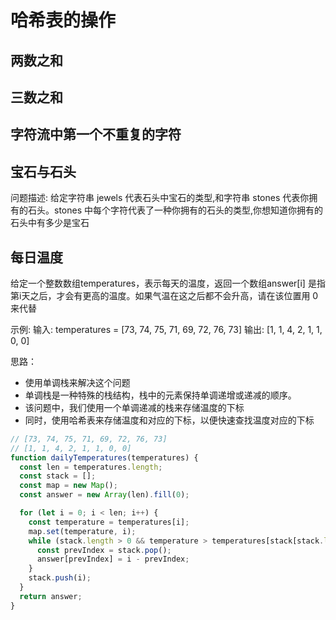# 哈希表的操作

## 两数之和

## 三数之和

## 字符流中第一个不重复的字符

## 宝石与石头

问题描述: 给定字符串 jewels 代表石头中宝石的类型,和字符串 stones 代表你拥有的石头。stones 中每个字符代表了一种你拥有的石头的类型,你想知道你拥有的石头中有多少是宝石





## 每日温度

给定一个整数数组temperatures，表示每天的温度，返回一个数组answer[i] 是指第i天之后，才会有更高的温度。如果气温在这之后都不会升高，请在该位置用 0 来代替

示例: 输入: temperatures = [73, 74, 75, 71, 69, 72, 76, 73] 输出: [1, 1, 4, 2, 1, 1, 0, 0]

思路：

- 使用单调栈来解决这个问题
- 单调栈是一种特殊的栈结构，栈中的元素保持单调递增或递减的顺序。
- 该问题中，我们使用一个单调递减的栈来存储温度的下标
- 同时，使用哈希表来存储温度和对应的下标，以便快速查找温度对应的下标

```js
// [73, 74, 75, 71, 69, 72, 76, 73]
// [1, 1, 4, 2, 1, 1, 0, 0]
function dailyTemperatures(temperatures) {
  const len = temperatures.length;
  const stack = [];
  const map = new Map();
  const answer = new Array(len).fill(0);

  for (let i = 0; i < len; i++) {
    const temperature = temperatures[i];
    map.set(temperature, i);
    while (stack.length > 0 && temperature > temperatures[stack[stack.length - 1]]) {
      const prevIndex = stack.pop();
      answer[prevIndex] = i - prevIndex;
    }
    stack.push(i);
  }
  return answer;
}
```
